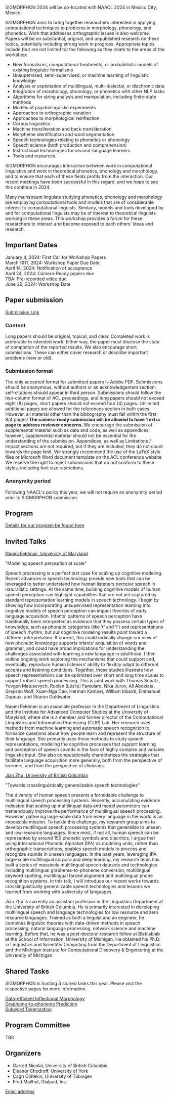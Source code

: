 SIGMORPHON 2024 will be co-located with NAACL 2024 in Mexico City, Mexico. <br>


SIGMORPHON aims to bring together researchers interested in applying computational techniques
to problems in morphology, phonology, and phonetics. Work that addresses orthographic issues is also welcome.
Papers will be on substantial, original, and unpublished research on these topics,
potentially including strong work in progress. Appropriate topics include (but are not limited to) the
following as they relate to the areas of the workshop:

- New formalisms, computational treatments, or probabilistic models of existing linguistic formalisms
- Unsupervised, semi-supervised, or machine learning of linguistic knowledge
- Analysis or exploitation of multilingual, multi-dialectal, or diachronic data
- Integration of morphology, phonology, or phonetics with other NLP tasks
- Algorithms for string analysis and manipulation, including finite-state methods
- Models of psycholinguistic experiments
- Approaches to orthographic variation
- Approaches to morphological reinflection
- Corpus linguistics
- Machine transliteration and back-transliteration
- Morpheme identification and word segmentation
- Speech technologies relating to phonetics or phonology
- Speech science (both production and comprehension)
- Instructional technologies for second-language learners
- Tools and resources

SIGMORPHON encourages interaction between work in computational linguistics
and work in theoretical phonetics, phonology and morphology, and to ensure that
each of these fields profits from the interaction. Our recent meetings have been
successful in this regard, and we hope to see this continue in 2024.

Many mainstream linguists studying phonetics, phonology and morphology
are employing computational tools and models that are of
considerable interest to computational linguists. Similarly, models and tools developed by
and for computational linguists may be of interest to theoretical linguists working in these areas.
This workshop provides a forum for these researchers to interact
and become exposed to each others’ ideas and research.





## Important Dates 

January 4, 2024: First Call for Workshop Papers <br>
March ~~10~~17, 2024: Workshop Paper Due Date <br>
April 14, 2024: Notification of acceptance <br>
April 24, 2024: Camera-Ready papers due <br>
TBA: Pre-recorded video due <br>
June 20, 2024: Workshop Date <br>

## Paper submission

[Submission Link](https://softconf.com/naacl2024/SIGMORPHON2024/user/)

### Content

Long papers should be original, topical, and clear. Completed work is preferable to intended work.
Either way, the paper must disclose the state of completion of the reported results.
We also encourage short submissions. These can either cover research or describe
important problems (new or old).

### Submission format

The only accepted format for submitted papers is Adobe PDF. Submissions should be anonymous,
without authors or an acknowledgement section; self-citations should appear in third person.
Submissions should follow the two-column format of ACL proceedings,
and long papers should not exceed eight (8) pages, short papers should not exceed four (4) pages.
Unlimited additional pages are allowed for the references section in both cases.
However, all material other than the bibliography must fall within the first 8/4 pages!
<strong> The camera-ready submission will be allowed to have 1 extra page to address reviewer concerns. </strong>
We encourage the submission of supplemental material such as data and code,
as well as appendices; however, supplemental material should not be essential
for the understanding of the submission.  Appendices, as well as Limitations / Impact sections are not required,
but if they are included, they do not count towards the page limit.
We strongly recommend the use of the LaTeX style files or Microsoft Word document
template on the ACL conference website. We reserve the right to reject submissions
that do not conform to these styles, including font size restrictions.

### Anonymity period

Following NAACL's policy this year, we will not require an anonymity period prior to SIGMORPHON submission.

## Program

[Details for our program be found here](program.md)


## Invited Talks

[Naomi Feldman, University of Maryland](https://users.umiacs.umd.edu/~nhf/) <br>

"Modeling speech perception at scale" 

Speech processing is a perfect test case for scaling up
cognitive modeling. Recent advances in speech technology provide new tools that can be leveraged to
better understand how human listeners perceive speech in naturalistic settings. At the same time, building
cognitive models of human speech perception can highlight capabilities that are not yet captured by
standard representation learning models in speech technology.
I begin by showing how incorporating unsupervised representation learning into cognitive models of
speech perception can impact theories of early language acquisition. Infants’ patterns of speech perception
have traditionally been interpreted as evidence that they possess certain types of knowledge, such as
phonetic categories (like ’r’ and ’l’) and representations of speech rhythm, but our cognitive modeling
results point toward a different interpretation. If correct, this could radically change our view of how
phonetic knowledge supports infants’ acquisition of words and grammar, and could have broad implications
for understanding the challenges associated with learning a new language in adulthood. I then
outline ongoing work exploring the mechanisms that could support and, eventually, reproduce human
listeners’ ability to flexibly adapt to different accents and listening conditions. Together, these studies
illustrate how speech representations can be optimized over short and long time scales to support robust
speech processing.
This is joint work with Thomas Schatz, Yevgen Matusevych, Ruolan (Leslie) Famularo, Nika Jurov, Ali
Aboelata, Grayson Wolf, Xuan-Nga Cao, Herman Kamper, William Idsardi, Emmanuel Dupoux, and
Sharon Goldwater.

Naomi Feldman is an associate professor in the Department of Linguistics and the Institute for Advanced
Computer Studies at the University of Maryland, where she is a member and former director of
the Computational Linguistics and Information Processing (CLIP) Lab. Her research uses methods from
machine learning and automatic speech recognition to formalize questions about how people learn and
represent the structure of their language. She primarily uses these methods to study speech representations,
modeling the cognitive processes that support learning and perception of speech sounds in the face
of highly complex and variable linguistic input. She also computationally characterizes the strategies
that facilitate language acquisition more generally, both from the perspective of learners, and from the
perspective of clinicians.

[Jian Zhu, University of British Columbia](https://lingjzhu.github.io/) <br>

"Towards crosslinguistically generalizable speech technologies" <br>

The diversity of human speech
presents a formidable challenge to multilingual speech processing systems. Recently, accumulating evidence
indicated that scaling up multilingual data and model parameters can tremendously improve the
performance of multilingual speech processing. However, gathering large-scale data from every language
in the world is an impossible mission. To tackle this challenge, my research group aims to develop multilingual
speech processing systems that generalize to unseen and low-resource languages. Since most,
if not all, human speech can be represented by around 150 phonetic symbols and diacritics, I argue that
using International Phonetic Alphabet (IPA) as modeling units, rather than orthographic transcriptions,
enables speech models to process and recognize sounds in unseen languages. In the past years, leveraging
IPA, large-scale multilingual corpora and deep learning, my research team has built a series of
massively multilingual speech datasets and technologies including multilingual grapheme-to-phoneme
conversion, multilingual keyword spotting, multilingual forced alignment and multilingual phone recognition
systems. In this talk, I will introduce our recent works towards crosslinguistically generalizable
speech technologies and lessons we learned from working with a diversity of languages.


Jian Zhu is currently an assistant professor in the Linguistics Department at the University of British
Columbia. He is primarily interested in developing multilingual speech and language technologies for
low resource and zero resource languages. Trained as both a linguist and an engineer, he combines
linguistic theories with data-driven methods in speech processing, natural language processing, network
science and machine learning. Before that, he was a post-doctoral research fellow at Blablablab at the
School of Information, University of Michigan. He obtained his Ph.D. in Linguistics and Scientific
Computing from the Department of Linguistics and the Michigan Institute for Computational Discovery
& Engineering at the University of Michigan.

## Shared Tasks

SIGMORPHON is hosting 3 shared tasks this year.  Please visit the respective pages for more information.

[Data-efficient Inflectional Morphology](https://github.com/sigmorphon/2024InflectionST) <br>
[Grapheme-to-phoneme Prediction](https://github.com/sigmorphon/2024G2PST) <br>
[Subword Tokenization](https://github.com/sigmorphon/2024TokenST) <br>

## Program Committee

TBD

## Organizers

- Garrett Nicolai, University of British Columbia <br>
- Eleanor Chodroff, University of York <br>
- Çağrı Çöltekin, University of Tübingen <br>
- Fred Mailhot, Dialpad, Inc.

[Email address](mailto:sigmorphon@gmail.com)


